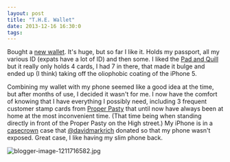 ```yaml
---
layout: post
title: "T.H.E. Wallet"
date: 2013-12-16 16:30:0
tags: 
---
```


Bought a [new wallet][1]. It's huge, but so far I like it. Holds my passport, all my various ID (expats have a lot of ID) and then some. I liked the [Pad and Quill][2] but it really only holds 4 cards, I had 7 in there, that made it bulge and ended up (I think) taking off the oliophobic coating of the iPhone 5.


Combining my wallet with my phone seemed like a good idea at the time, but after months of use, I decided it wasn't for me. I now have the comfort of knowing that I have everything I possibly need, including 3 frequent customer stamp cards from [Proper Pasty][3] that until now have always been at home at the most inconvenient time. (That time being when standing directly in front of the Proper Pasty on the High street.) My iPhone is in a [casecrown][4] case that [@davidmarkrich][5] donated so that my phone wasn't exposed. Great case, I like having my slim phone back.




![blogger-image-1211716582.jpg][6]

   [1]: http://www.specopsbrand.com/t-h-e-wallet.html
   [2]: http://blog.green.io/2013/02/pad-quill-little-pocket-book-for-iphone.html
   [3]: http://www.properpasty.co.uk/
   [4]: https://www.casecrown.com/smartphones/iphone-5/iphone-5-chameleon-glider-case
   [5]: http://twitter.com/davidmarkrich
   [6]: https://lh5.googleusercontent.com/-0PrxKcS8eoE/Uq70oRhNqrI/AAAAAAAAJFU/s2axXsoeVVY/s640/blogger-image-1211716582.jpg
